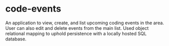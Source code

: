 # code-events
An application to view, create, and list upcoming coding events in the area. User can also edit and delete events from the main list.
Used object relational mapping to uphold persistence with a locally hosted SQL database.
